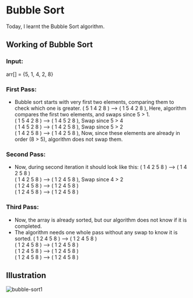 # Bubble Sort
Today, I learnt the Bubble Sort algorithm.

## Working of Bubble Sort
### Input:
arr[] = {5, 1, 4, 2, 8}

### First Pass: 

* Bubble sort starts with very first two elements, comparing them to check which one is greater.
( 5 1 4 2 8 ) –> ( 1 5 4 2 8 ), Here, algorithm compares the first two elements, and swaps since 5 > 1. <br>
( 1 5 4 2 8 ) –>  ( 1 4 5 2 8 ), Swap since 5 > 4 <br>
( 1 4 5 2 8 ) –>  ( 1 4 2 5 8 ), Swap since 5 > 2 <br>
( 1 4 2 5 8 ) –> ( 1 4 2 5 8 ), Now, since these elements are already in order (8 > 5), algorithm does not swap them.<br>

### Second Pass: 

* Now, during second iteration it should look like this:
( 1 4 2 5 8 ) –> ( 1 4 2 5 8 ) <br>
( 1 4 2 5 8 ) –> ( 1 2 4 5 8 ), Swap since 4 > 2 <br>
( 1 2 4 5 8 ) –> ( 1 2 4 5 8 ) <br>
( 1 2 4 5 8 ) –>  ( 1 2 4 5 8 ) <br>

### Third Pass: 

* Now, the array is already sorted, but our algorithm does not know if it is completed.
* The algorithm needs one whole pass without any swap to know it is sorted.
( 1 2 4 5 8 ) –> ( 1 2 4 5 8 ) <br>
( 1 2 4 5 8 ) –> ( 1 2 4 5 8 ) <br>
( 1 2 4 5 8 ) –> ( 1 2 4 5 8 ) <br>
( 1 2 4 5 8 ) –> ( 1 2 4 5 8 ) <br>

## Illustration
![bubble-sort1](https://user-images.githubusercontent.com/114591698/202614529-5432a7c9-c7c9-4305-8392-212d3b39179a.png)






